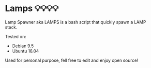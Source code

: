 # Lamps 💡💡💡💡
Lamp Spawner aka LAMPS is a bash script that quickly spawn a LAMP stack.

Tested on:
- Debian 9.5
- Ubuntu 16.04

Used for personal purpose, fell free to edit and enjoy open source!
